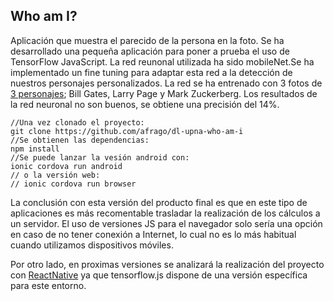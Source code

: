 
## Who am I?

Aplicación que muestra el parecido de la persona en la foto.
Se ha desarrollado una pequeña aplicación para poner a prueba el uso de TensorFlow JavaScript.
La red reunonal utilizada ha sido mobileNet.Se ha implementado un fine tuning para adaptar esta red a la detección de nuestros personajes personalizados. La red se ha entrenado con 3 fotos de [3 personajes](./dl-upna-who-am-i.html/src/assets/data); Bill Gates, Larry Page y Mark Zuckerberg. Los resultados de la red neuronal no son buenos, se obtiene una precisión del 14%.

    //Una vez clonado el proyecto:
    git clone https://github.com/afrago/dl-upna-who-am-i
    //Se obtienen las dependencias: 
    npm install
    //Se puede lanzar la vesión android con: 
    ionic cordova run android
    // o la versión web: 
    // ionic cordova run browser
    

La conclusión con esta versión del producto final es que en este tipo de aplicaciones es más recomentable trasladar la realización de los cálculos a un servidor. El uso de versiones JS para el navegador solo sería una opción en caso de no tener conexión a Internet, lo cual no es lo más habitual cuando utilizamos dispositivos móviles.

Por otro lado, en proximas versiones se analizará la realización del proyecto con [ReactNative](https://blog.tensorflow.org/2020/02/tensorflowjs-for-react-native-is-here.html) ya que tensorflow.js dispone de una versión específica para este entorno.

